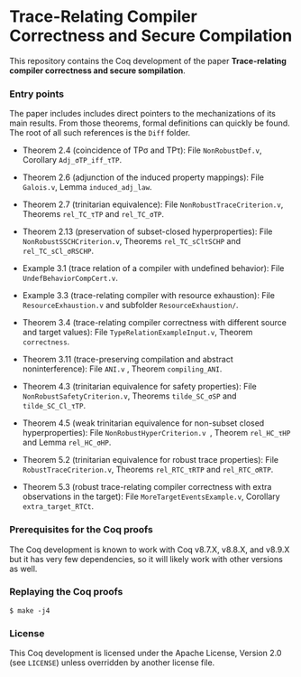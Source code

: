 # Trace-Relating Compiler Correctness and Secure Compilation #

This repository contains the Coq development of the paper
**Trace-relating compiler correctness and secure sompilation**.

### Entry points ###

The paper includes includes direct pointers to the mechanizations of its main
results. From those theorems, formal definitions can quickly be found. The root
of all such references is the `Diff` folder.

 * Theorem 2.4 (coincidence of TPσ and TPτ):
   File ``NonRobustDef.v``, Corollary `Adj_σTP_iff_τTP`.

 * Theorem 2.6 (adjunction of the induced property mappings):
   File ``Galois.v``, Lemma `induced_adj_law`.

 * Theorem 2.7 (trinitarian equivalence):
   File `NonRobustTraceCriterion.v`, Theorems `rel_TC_τTP` and `rel_TC_σTP`.

 * Theorem 2.13 (preservation of subset-closed hyperproperties):
   File `NonRobustSSCHCriterion.v`, Theorems `rel_TC_sClτSCHP` and `rel_TC_sCl_σRSCHP`.

 * Example 3.1 (trace relation of a compiler with undefined behavior):
   File `UndefBehaviorCompCert.v`.

 * Example 3.3 (trace-relating compiler with resource exhaustion):
   File `ResourceExhaustion.v` and subfolder `ResourceExhaustion/`.

 * Theorem 3.4 (trace-relating compiler correctness with different source and target values):
   File `TypeRelationExampleInput.v`, Theorem `correctness`.

 * Theorem 3.11 (trace-preserving compilation and abstract noninterference):
   File `ANI.v` , Theorem `compiling_ANI`.

 * Theorem 4.3 (trinitarian equivalence for safety properties):
   File `NonRobustSafetyCriterion.v`, Theorems `tilde_SC_σSP` and `tilde_SC_Cl_τTP`.

 * Theorem 4.5 (weak trinitarian equivalence for non-subset closed hyperproperties):
   File `NonRobustHyperCriterion.v `, Theorem `rel_HC_τHP` and Lemma `rel_HC_σHP`.

 * Theorem 5.2 (trinitarian equivalence for robust trace properties):
   File `RobustTraceCriterion.v`, Theorems `rel_RTC_τRTP` and `rel_RTC_σRTP`.

 * Theorem 5.3 (robust trace-relating compiler correctness with extra observations in the target):
   File `MoreTargetEventsExample.v`, Corollary `extra_target_RTCt`.

### Prerequisites for the Coq proofs ###

The Coq development is known to work with Coq v8.7.X, v8.8.X, and v8.9.X but it
has very few dependencies, so it will likely work with other versions as well.

### Replaying the Coq proofs ###

    $ make -j4

### License ###

This Coq development is licensed under the Apache License, Version 2.0 (see
`LICENSE`) unless overridden by another license file.
